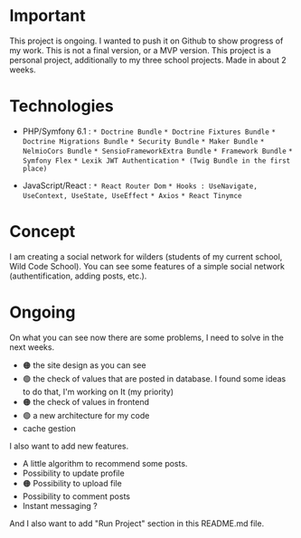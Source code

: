 # Important

This project is ongoing. I wanted to push it on Github to show progress of my work. This is not a final version, or a MVP version.
This project is a personal project, additionally to my three school projects. Made in about 2 weeks.

# Technologies 

* PHP/Symfony 6.1 :
`* Doctrine Bundle`
`* Doctrine Fixtures Bundle`
`* Doctrine Migrations Bundle`
`* Security Bundle` 
`* Maker Bundle`
`* NelmioCors Bundle`
`* SensioFrameworkExtra Bundle`
`* Framework Bundle`
`* Symfony Flex`
`* Lexik JWT Authentication`
`* (Twig Bundle in the first place)`

* JavaScript/React : 
`* React Router Dom`
`* Hooks : UseNavigate, UseContext, UseState, UseEffect`
`* Axios`
`* React Tinymce`

# Concept

I am creating a social network for wilders (students of my current school, Wild Code School). You can see some features of a simple social network (authentification, adding posts, etc.).

# Ongoing

On what you can see now there are some problems, I need to solve in the next weeks.

- 🟠 the site design as you can see
- 🟢 the check of values that are posted in database. I found some ideas to do that, I'm working on It (my priority)
- 🟠 the check of values in frontend
- 🟢 a new architecture for my code
- cache gestion

I also want to add new features.

- A little algorithm to recommend some posts.
- Possibility to update profile
- 🟠 Possibility to upload file
- Possibility to comment posts
- Instant messaging ?

And I also want to add "Run Project" section in this README.md file.
